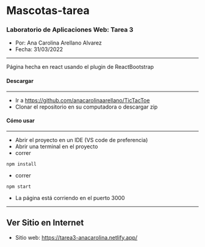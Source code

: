 # Mascotas-tarea
### **Laboratorio de Aplicaciones Web: Tarea 3**

- Por: Ana Carolina Arellano Alvarez
- Fecha: 31/03/2022

---

Página hecha en react usando el plugin de ReactBootstrap

#### **Descargar**

---

- Ir a https://github.com/anacarolinaarellano/TicTacToe
- Clonar el repositorio en su computadora o descargar zip

#### **Cómo usar**

---

- Abrir el proyecto en un IDE (VS code de preferencia)
- Abrir una terminal en el proyecto
- correr

```
npm install
```

- correr 
```
npm start
```
- La página está corriendo en el puerto 3000

---

## **Ver Sitio en Internet**

- Sitio web: 
https://tarea3-anacarolina.netlify.app/
